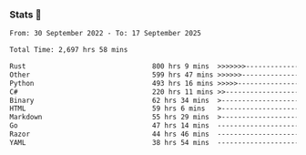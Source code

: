 ### Stats 👋
<!--START_SECTION:waka-->

```txt
From: 30 September 2022 - To: 17 September 2025

Total Time: 2,697 hrs 58 mins

Rust                               800 hrs 9 mins  >>>>>>>------------------   29.66 %
Other                              599 hrs 47 mins >>>>>>-------------------   22.23 %
Python                             493 hrs 16 mins >>>>>--------------------   18.28 %
C#                                 220 hrs 11 mins >>-----------------------   08.16 %
Binary                             62 hrs 34 mins  >------------------------   02.32 %
HTML                               59 hrs 6 mins   >------------------------   02.19 %
Markdown                           55 hrs 29 mins  >------------------------   02.06 %
Go                                 47 hrs 14 mins  -------------------------   01.75 %
Razor                              44 hrs 46 mins  -------------------------   01.66 %
YAML                               38 hrs 54 mins  -------------------------   01.44 %
```

<!--END_SECTION:waka-->

<!--
**buhaytza2005/buhaytza2005** is a ✨ _special_ ✨ repository because its `README.md` (this file) appears on your GitHub profile.

Here are some ideas to get you started:

- 🔭 I’m currently working on ...
- 🌱 I’m currently learning ...
- 👯 I’m looking to collaborate on ...
- 🤔 I’m looking for help with ...
- 💬 Ask me about ...
- 📫 How to reach me: ...
- 😄 Pronouns: ...
- ⚡ Fun fact: ...
-->


